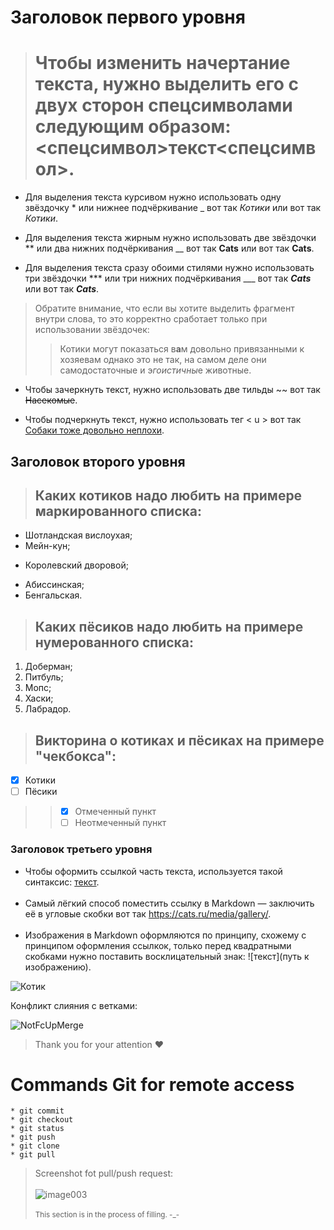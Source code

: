 # Заголовок первого уровня

># Чтобы изменить начертание текста, нужно выделить его с двух сторон спецсимволами следующим образом: <спецсимвол>текст<спецсимвол>.

* Для выделения текста курсивом нужно использовать одну звёздочку * или нижнее подчёркивание _ вот так *Котики* или вот так _Котики_.

* Для выделения текста жирным нужно использовать две звёздочки ** или два нижних подчёркивания __ вот так **Cats** или вот так __Cats__.

* Для выделения текста сразу обоими стилями нужно использовать три звёздочки *** или три нижних подчёркивания ___ вот так ***Cats*** или вот так ___Cats___.

> Обратите внимание, что если вы хотите выделить фрагмент внутри слова, то это корректно сработает только при использовании звёздочек:  
>>  Котики могут показаться в**а**м довольно привязанными к хозяевам однако это не так, на самом деле они самодостаточные и э*гоистичны*е животные.

* Чтобы зачеркнуть текст, нужно использовать две тильды ~~ вот так ~~Насекомые~~.

* Чтобы подчеркнуть текст, нужно использовать тег < u > вот так <u>Собаки тоже довольно неплохи</u>.  

## Заголовок второго уровня

>## Каких котиков надо любить на примере маркированного списка:

* Шотландская вислоухая;
* Мейн-кун;
+ Королевский дворовой;
- Абиссинская;
- Бенгальская.

>## Каких пёсиков надо любить на примере нумерованного списка:

1. Доберман;
2. Питбуль;
3. Мопс;
4. Хаски;
5. Лабрадор.

>## Викторина о котиках и пёсиках на примере "чекбокса":

- [x] Котики  
- [ ] Пёсики
>>- [x] Отмеченный пункт
>>- [ ] Неотмеченный пункт


### Заголовок третьего уровня

* Чтобы оформить ссылкой часть текста, используется такой синтаксис: [текст](ссылка).   <br><br>
* Самый лёгкий способ поместить ссылку в Markdown — заключить её в угловые скобки вот так <https://cats.ru/media/gallery/>.<br><br>
* Изображения в Markdown оформляются по принципу, схожему с принципом оформления ссылкок, только перед квадратными скобками нужно поставить восклицательный знак: ![текст](путь к изображению).

![Котик](image001.jpg)

Конфликт слияния с ветками:

![NotFcUpMerge](image002.png)

>Thank you for your attention ♥



# Commands Git for remote access
   
    * git commit
    * git checkout
    * git status
    * git push
    * git clone
    * git pull

> Screenshot fot pull/push request:  <br><br>
![image003](image003.png)  <br> <br>
><sup>This section is in the process of filling. -_- </sup>